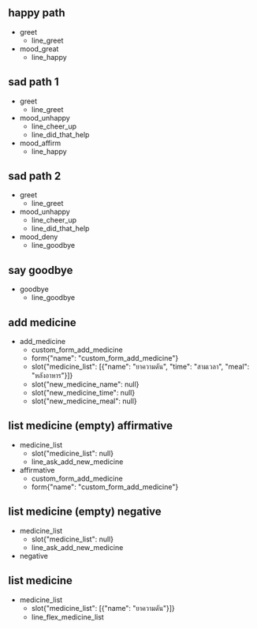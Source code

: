 ## happy path
* greet
  - line_greet
* mood_great
  - line_happy

## sad path 1
* greet
  - line_greet
* mood_unhappy
  - line_cheer_up
  - line_did_that_help
* mood_affirm
  - line_happy

## sad path 2
* greet
  - line_greet
* mood_unhappy
  - line_cheer_up
  - line_did_that_help
* mood_deny
  - line_goodbye

## say goodbye
* goodbye
  - line_goodbye

## add medicine
* add_medicine
  - custom_form_add_medicine
  - form{"name": "custom_form_add_medicine"}
  - slot{"medicine_list": [{"name": "ยาความดัน", "time": "สามเวลา", "meal": "หลังอาหาร"}]}
  - slot{"new_medicine_name": null}
  - slot{"new_medicine_time": null}
  - slot{"new_medicine_meal": null}

## list medicine (empty) affirmative
* medicine_list
  - slot{"medicine_list": null}
  - line_ask_add_new_medicine
* affirmative
  - custom_form_add_medicine
  - form{"name": "custom_form_add_medicine"}

## list medicine (empty) negative
* medicine_list
  - slot{"medicine_list": null}
  - line_ask_add_new_medicine
* negative

## list medicine
* medicine_list
  - slot{"medicine_list": [{"name": "ยาความดัน"}]}
  - line_flex_medicine_list